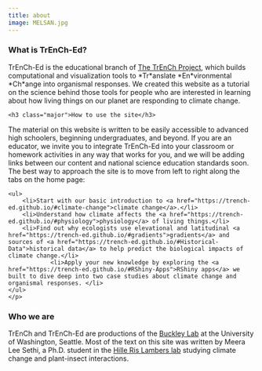 ```yaml
---
title: about
image: MELSAN.jpg
---
```


<section>
	<h3 class="major">What is TrEnCh-Ed?</h3>
	
<p>TrEnCh-Ed is the educational branch of <a href="https://trenchproject.github.io/">The TrEnCh Project</a>, which builds computational and visualization tools to *Tr*anslate *En*vironmental *Ch*ange into organismal responses. We created this website as a tutorial on the science behind those tools for people who are interested in learning about how living things on our planet are responding to climate change. </p>
	
	
	<h3 class="major">How to use the site</h3>

<p>The material on this website is written to be easily accessible to advanced high schoolers, beginning undergraduates, and beyond. If you are an educator, we invite you to integrate  TrEnCh-Ed into your classroom or homework activities in any way that works for you, and we will be adding links between our content and national science education standards soon. The best way to approach the site is to move from left to right along the tabs on the home page: 

	<ul>
		<li>Start with our basic introduction to <a href="https://trench-ed.github.io/#climate-change">climate change</a>.</li>
		<li>Understand how climate affects the <a href="https://trench-ed.github.io/#physiology">physiology</a> of living things.</li>
		<li>Find out why ecologists use elevational and latitudinal <a href="https://trench-ed.github.io/#gradients">gradients</a> and sources of <a href="https://trench-ed.github.io/#Historical-Data">historical data</a> to help predict the biological impacts of climate change.</li>
				<li>Apply your new knowledge by exploring the <a href="https://trench-ed.github.io/#RShiny-Apps">RShiny apps</a> we built to dive deep into two case studies about climate change and organismal responses. </li>
	</ul>
	</p>

<h3 class="major">Who we are</h3>

<p>TrEnCh and TrEnCh-Ed are productions of the <a href="http://faculty.washington.edu/lbuckley/">Buckley Lab</a> at the University of Washington, Seattle. Most of the text on this site was written by Meera Lee Sethi, a Ph.D. student in the <a href="https://faculty.washington.edu/jhrl/Index.html">Hille Ris Lambers lab</a> studying climate change and plant-insect interactions. </p>


